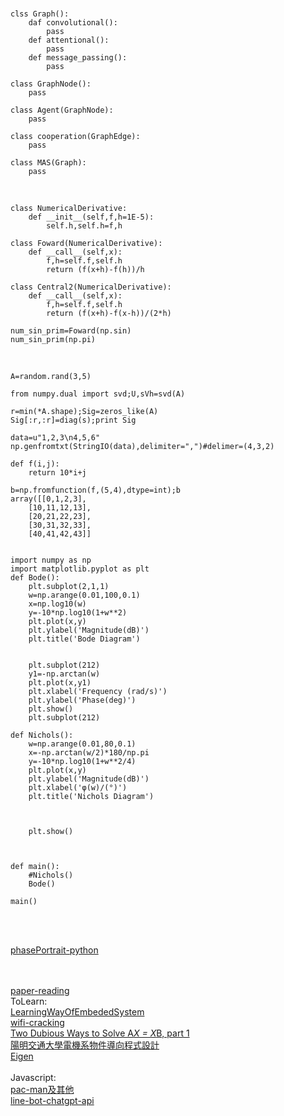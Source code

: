 

<br>


```
clss Graph():
    daf convolutional():
        pass
    def attentional():
        pass
    def message_passing():
        pass

class GraphNode():
    pass

class Agent(GraphNode):
    pass

class cooperation(GraphEdge):
    pass

class MAS(Graph):
    pass

```
<br>

```
class NumericalDerivative:
    def __init__(self,f,h=1E-5):
        self.h,self.h=f,h

class Foward(NumericalDerivative):
    def __call__(self,x):
        f,h=self.f,self.h
        return (f(x+h)-f(h))/h

class Central2(NumericalDerivative):
    def __call__(self,x):
        f,h=self.f,self.h
        return (f(x+h)-f(x-h))/(2*h)

num_sin_prim=Foward(np.sin)
num_sin_prim(np.pi)

```

<br>

```
A=random.rand(3,5)

from numpy.dual import svd;U,sVh=svd(A)

r=min(*A.shape);Sig=zeros_like(A)
Sig[:r,:r]=diag(s);print Sig

```
```
data=u"1,2,3\n4,5,6"
np.genfromtxt(StringIO(data),delimiter=",")#delimer=(4,3,2)

def f(i,j):
    return 10*i+j

b=np.fromfunction(f,(5,4),dtype=int);b
array([[0,1,2,3],
    [10,11,12,13],
    [20,21,22,23],
    [30,31,32,33],
    [40,41,42,43]]
    

```

```
import numpy as np
import matplotlib.pyplot as plt
def Bode():
    plt.subplot(2,1,1)
    w=np.arange(0.01,100,0.1)
    x=np.log10(w)
    y=-10*np.log10(1+w**2)
    plt.plot(x,y)
    plt.ylabel('Magnitude(dB)')
    plt.title('Bode Diagram')

    
    plt.subplot(212)
    y1=-np.arctan(w)
    plt.plot(x,y1)
    plt.xlabel('Frequency (rad/s)')
    plt.ylabel('Phase(deg)')
    plt.show()
    plt.subplot(212)

def Nichols():
    w=np.arange(0.01,80,0.1)
    x=-np.arctan(w/2)*180/np.pi
    y=-10*np.log10(1+w**2/4)
    plt.plot(x,y)
    plt.ylabel('Magnitude(dB)')
    plt.xlabel('φ(w)/(°)')
    plt.title('Nichols Diagram')
    

    
    plt.show()
    

    
def main():
    #Nichols()
    Bode()

main()
```
<br>



<br>

[phasePortrait-python](https://github.com/phaseportrait/phaseportrait/blob/master/examples/examples.ipynb)<br><br><br>

[paper-reading](https://github.com/mli/paper-reading)<br>
ToLearn:<br>
[LearningWayOfEmbededSystem](https://github.com/SSHeRun/LearningWayOfEmbededSystem)<br>
[wifi-cracking](https://github.com/brannondorsey/wifi-cracking)<br>
[Two Dubious Ways to Solve A*X = X*B, part 1](https://blogs.mathworks.com/cleve/2020/10/09/two-dubious-ways-to-solve-ax-xb-part-1/)<br>
[陽明交通大學電機系物件導向程式設計](http://ocw.nctu.edu.tw/course_detail.php?bgid=8&gid=0&nid=343&page=4)<br>
[Eigen](https://eigen.tuxfamily.org/index.php?title=Main_Page)<br>
<br>
Javascript:<br>
[pac-man及其他](https://www.zhihu.com/answer/2263313024)<br>
[line-bot-chatgpt-api](https://github.com/Hans-Tsai/my-chatgpt/tree/main)<br>



